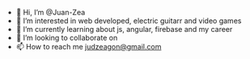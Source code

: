 - 👋 Hi, I’m @Juan-Zea
- 👀 I’m interested in web developed, electric guitarr and video games
- 🌱 I’m currently learning about js, angular, firebase and my career
- 💞️ I’m looking to collaborate on 
- 📫 How to reach me judzeagon@gmail.com

<!---
Juan-Zea/Juan-Zea is a ✨ special ✨ repository because its `README.md` (this file) appears on your GitHub profile.
You can click the Preview link to take a look at your changes.
--->
